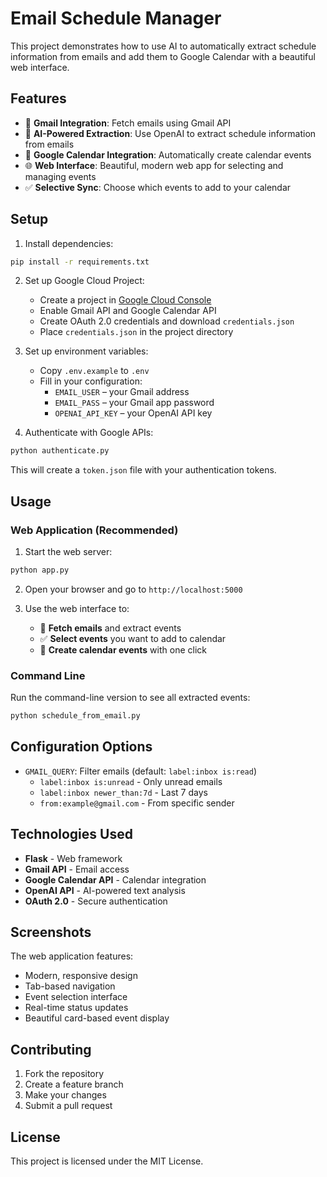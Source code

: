 # Email Schedule Manager

This project demonstrates how to use AI to automatically extract schedule information from emails and add them to Google Calendar with a beautiful web interface.

## Features

- 📧 **Gmail Integration**: Fetch emails using Gmail API
- 🤖 **AI-Powered Extraction**: Use OpenAI to extract schedule information from emails
- 📅 **Google Calendar Integration**: Automatically create calendar events
- 🌐 **Web Interface**: Beautiful, modern web app for selecting and managing events
- ✅ **Selective Sync**: Choose which events to add to your calendar

## Setup

1. Install dependencies:

```bash
pip install -r requirements.txt
```

2. Set up Google Cloud Project:
   - Create a project in [Google Cloud Console](https://console.cloud.google.com/)
   - Enable Gmail API and Google Calendar API
   - Create OAuth 2.0 credentials and download `credentials.json`
   - Place `credentials.json` in the project directory

3. Set up environment variables:
   - Copy `.env.example` to `.env`
   - Fill in your configuration:
     - `EMAIL_USER` – your Gmail address
     - `EMAIL_PASS` – your Gmail app password
     - `OPENAI_API_KEY` – your OpenAI API key

4. Authenticate with Google APIs:

```bash
python authenticate.py
```

This will create a `token.json` file with your authentication tokens.

## Usage

### Web Application (Recommended)

1. Start the web server:

```bash
python app.py
```

2. Open your browser and go to `http://localhost:5000`

3. Use the web interface to:
   - 📧 **Fetch emails** and extract events
   - ✅ **Select events** you want to add to calendar
   - 📅 **Create calendar events** with one click

### Command Line

Run the command-line version to see all extracted events:

```bash
python schedule_from_email.py
```

## Configuration Options

- `GMAIL_QUERY`: Filter emails (default: `label:inbox is:read`)
  - `label:inbox is:unread` - Only unread emails
  - `label:inbox newer_than:7d` - Last 7 days
  - `from:example@gmail.com` - From specific sender

## Technologies Used

- **Flask** - Web framework
- **Gmail API** - Email access
- **Google Calendar API** - Calendar integration
- **OpenAI API** - AI-powered text analysis
- **OAuth 2.0** - Secure authentication

## Screenshots

The web application features:
- Modern, responsive design
- Tab-based navigation
- Event selection interface
- Real-time status updates
- Beautiful card-based event display

## Contributing

1. Fork the repository
2. Create a feature branch
3. Make your changes
4. Submit a pull request

## License

This project is licensed under the MIT License.
